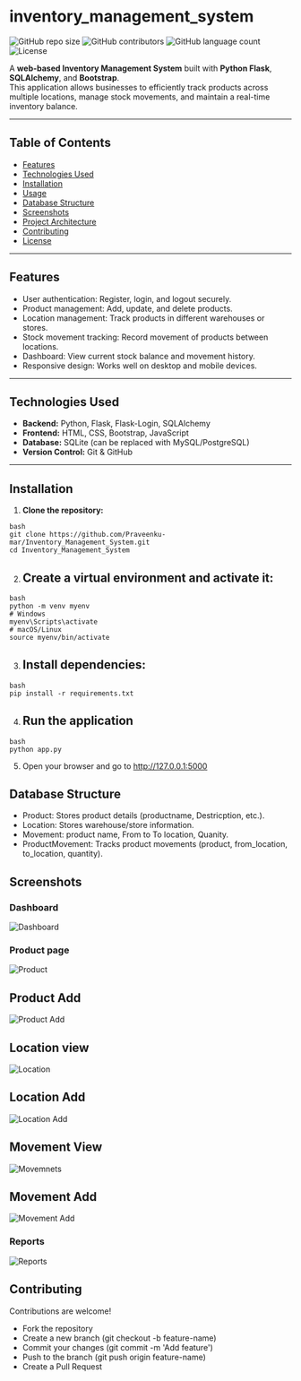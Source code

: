 # inventory_management_system

![GitHub repo size](https://img.shields.io/github/repo-size/Dejassha/Inventory_Management_System)
![GitHub contributors](https://img.shields.io/github/contributors/Dejassha/Inventory_Management_System)
![GitHub language count](https://img.shields.io/github/languages/count/Dejassha/Inventory_Management_System)
![License](https://img.shields.io/github/license/Dejassha/Inventory_Management_System)

A **web-based Inventory Management System** built with **Python Flask**, **SQLAlchemy**, and **Bootstrap**.  
This application allows businesses to efficiently track products across multiple locations, manage stock movements, and maintain a real-time inventory balance.

---

## Table of Contents

- [Features](#features)  
- [Technologies Used](#technologies-used)  
- [Installation](#installation)  
- [Usage](#usage)  
- [Database Structure](#database-structure)  
- [Screenshots](#screenshots)  
- [Project Architecture](#project-architecture)  
- [Contributing](#contributing)  
- [License](#license)

---

## Features

- User authentication: Register, login, and logout securely.  
- Product management: Add, update, and delete products.  
- Location management: Track products in different warehouses or stores.  
- Stock movement tracking: Record movement of products between locations.  
- Dashboard: View current stock balance and movement history.  
- Responsive design: Works well on desktop and mobile devices.

---

## Technologies Used

- **Backend:** Python, Flask, Flask-Login, SQLAlchemy  
- **Frontend:** HTML, CSS, Bootstrap, JavaScript  
- **Database:** SQLite (can be replaced with MySQL/PostgreSQL)  
- **Version Control:** Git & GitHub  

---

## Installation

1. **Clone the repository:**

```
bash
git clone https://github.com/Praveenku-mar/Inventory_Management_System.git
cd Inventory_Management_System
```

2. ## Create a virtual environment and activate it:

```
bash
python -m venv myenv
# Windows
myenv\Scripts\activate
# macOS/Linux
source myenv/bin/activate
```

3. ## Install dependencies:

```
bash
pip install -r requirements.txt
```

4. ## Run the application
```
bash
python app.py
```
5. Open your browser and go to http://127.0.0.1:5000

## Database Structure
- Product: Stores product details (productname, Destricption, etc.).
- Location: Stores warehouse/store information.
- Movement: product name, From to To location, Quanity.
- ProductMovement: Tracks product movements (product, from_location, to_location, quantity).

## Screenshots

### Dashboard
![Dashboard](results/Index.png)

### Product page
![Product](results/Product_Page.png)

## Product Add
![Product Add](results/Add_Product.png)

## Location view
![Location](results/Location_Page.png)

## Location Add
![Location Add](results/Add_Location.png)

## Movement View
![Movemnets ](results/Movements_Page.png)

## Movement Add
![Movement Add](results/Add_Movement.png)

### Reports
![Reports](results/Report_Page.png)

## Contributing 

Contributions are welcome!

- Fork the repository
- Create a new branch (git checkout -b feature-name)
- Commit your changes (git commit -m 'Add feature')
- Push to the branch (git push origin feature-name)
- Create a Pull Request
